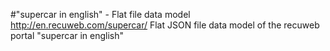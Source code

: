 #"supercar in english" - Flat file data model
http://en.recuweb.com/supercar/
Flat JSON file data model of the recuweb portal "supercar in english"
